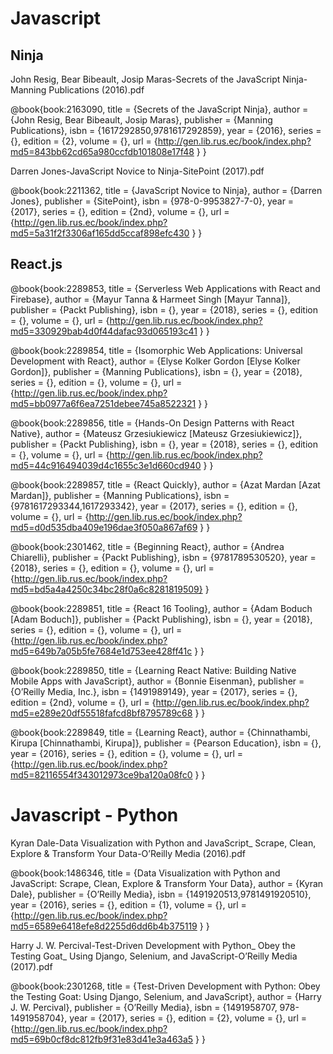 # Javascript

## Ninja

John Resig, Bear Bibeault, Josip Maras-Secrets of the JavaScript Ninja-Manning Publications (2016).pdf

@book{book:2163090,
   title =     {Secrets of the JavaScript Ninja},
   author =    {John Resig, Bear Bibeault, Josip Maras},
   publisher = {Manning Publications},
   isbn =      {1617292850,9781617292859},
   year =      {2016},
   series =    {},
   edition =   {2},
   volume =    {},
   url =       {http://gen.lib.rus.ec/book/index.php?md5=843bb62cd65a980ccfdb101808e17f48 }
}

Darren Jones-JavaScript Novice to Ninja-SitePoint (2017).pdf

@book{book:2211362,
   title =     {JavaScript Novice to Ninja},
   author =    {Darren Jones},
   publisher = {SitePoint},
   isbn =      {978-0-9953827-7-0},
   year =      {2017},
   series =    {},
   edition =   {2nd},
   volume =    {},
   url =       {http://gen.lib.rus.ec/book/index.php?md5=5a31f2f3306af165dd5ccaf898efc430 }
}


## React.js

@book{book:2289853,
   title =     {Serverless Web Applications with React and Firebase},
   author =    {Mayur Tanna & Harmeet Singh [Mayur Tanna]},
   publisher = {Packt Publishing},
   isbn =      {},
   year =      {2018},
   series =    {},
   edition =   {},
   volume =    {},
   url =       {http://gen.lib.rus.ec/book/index.php?md5=330929bab4d0f44dafac93d065193c41 }
}

@book{book:2289854,
   title =     {Isomorphic Web Applications: Universal Development with React},
   author =    {Elyse Kolker Gordon [Elyse Kolker Gordon]},
   publisher = {Manning Publications},
   isbn =      {},
   year =      {2018},
   series =    {},
   edition =   {},
   volume =    {},
   url =       {http://gen.lib.rus.ec/book/index.php?md5=bb0977a6f6ea7251debee745a8522321 }
}

@book{book:2289856,
   title =     {Hands-On Design Patterns with React Native},
   author =    {Mateusz Grzesiukiewicz [Mateusz Grzesiukiewicz]},
   publisher = {Packt Publishing},
   isbn =      {},
   year =      {2018},
   series =    {},
   edition =   {},
   volume =    {},
   url =       {http://gen.lib.rus.ec/book/index.php?md5=44c916494039d4c1655c3e1d660cd940 }
}

@book{book:2289857,
   title =     {React Quickly},
   author =    {Azat Mardan [Azat Mardan]},
   publisher = {Manning Publications},
   isbn =      {9781617293344,1617293342},
   year =      {2017},
   series =    {},
   edition =   {},
   volume =    {},
   url =       {http://gen.lib.rus.ec/book/index.php?md5=d0d535dba409e196dae3f050a867af69 }
}

@book{book:2301462,
   title =     {Beginning React},
   author =    {Andrea Chiarelli},
   publisher = {Packt Publishing},
   isbn =      {9781789530520},
   year =      {2018},
   series =    {},
   edition =   {},
   volume =    {},
   url =       {http://gen.lib.rus.ec/book/index.php?md5=bd5a4a4250c34bc28f0a6c8281819509}
}

@book{book:2289851,
   title =     {React 16 Tooling},
   author =    {Adam Boduch [Adam Boduch]},
   publisher = {Packt Publishing},
   isbn =      {},
   year =      {2018},
   series =    {},
   edition =   {},
   volume =    {},
   url =       {http://gen.lib.rus.ec/book/index.php?md5=649b7a05b5fe7684e1d753ee428ff41c }
}

@book{book:2289850,
   title =     {Learning React Native: Building Native Mobile Apps with JavaScript},
   author =    {Bonnie Eisenman},
   publisher = {O’Reilly Media, Inc.},
   isbn =      {1491989149},
   year =      {2017},
   series =    {},
   edition =   {2nd},
   volume =    {},
   url =       {http://gen.lib.rus.ec/book/index.php?md5=e289e20df55518fafcd8bf8795789c68 }
}

@book{book:2289849,
   title =     {Learning React},
   author =    {Chinnathambi, Kirupa [Chinnathambi, Kirupa]},
   publisher = {Pearson Education},
   isbn =      {},
   year =      {2016},
   series =    {},
   edition =   {},
   volume =    {},
   url =       {http://gen.lib.rus.ec/book/index.php?md5=82116554f343012973ce9ba120a08fc0 }
}



# Javascript - Python

Kyran Dale-Data Visualization with Python and JavaScript_ Scrape, Clean, Explore & Transform Your Data-O’Reilly Media (2016).pdf

@book{book:1486346,
   title =     {Data Visualization with Python and JavaScript: Scrape, Clean, Explore & Transform Your Data},
   author =    {Kyran Dale},
   publisher = {O’Reilly Media},
   isbn =      {1491920513,9781491920510},
   year =      {2016},
   series =    {},
   edition =   {1},
   volume =    {},
   url =       {http://gen.lib.rus.ec/book/index.php?md5=6589e6418efe8d2255d6dd6b4b375119 }
}

Harry J. W. Percival-Test-Driven Development with Python_ Obey the Testing Goat_ Using Django, Selenium, and JavaScript-O’Reilly Media (2017).pdf

@book{book:2301268,
   title =     {Test-Driven Development with Python: Obey the Testing Goat: Using Django, Selenium, and JavaScript},
   author =    {Harry J. W. Percival},
   publisher = {O’Reilly Media},
   isbn =      {1491958707, 978-1491958704},
   year =      {2017},
   series =    {},
   edition =   {2},
   volume =    {},
   url =       {http://gen.lib.rus.ec/book/index.php?md5=69b0cf8dc812fb9f31e83d41e3a463a5 }
}


